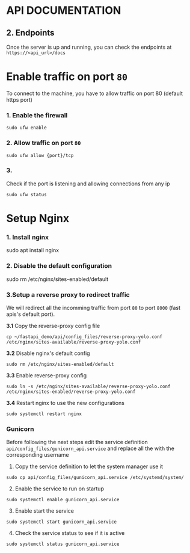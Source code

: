 # API DOCUMENTATION

## 2. Endpoints
Once the server is up and running, you can check the endpoints at `https://<api_url>/docs`


# Enable traffic on port `80`
To connect to the machine, you have to allow traffic on port 80 (default https port)

### 1. Enable the firewall
`sudo ufw enable`

### 2. Allow traffic on port `80`
`sudo ufw allow {port}/tcp`

### 3. 
Check if the port is listening and allowing connections from any ip

`sudo ufw status`


# Setup Nginx 

### 1. Install nginx
sudo apt install nginx

### 2. Disable the default configuration
sudo rm /etc/nginx/sites-enabled/default

### 3.Setup a reverse proxy to redirect traffic
We will redirect all the incomming traffic from port `80` to port `8000` (fast apis's default port).

**3.1** Copy the reverse-proxy config file

`cp ~/fastapi_demo/api/config_files/reverse-proxy-yolo.conf /etc/nginx/sites-available/reverse-proxy-yolo.conf`

**3.2** Disable nginx's default config

`sudo rm /etc/nginx/sites-enabled/default`


**3.3** Enable reverse-proxy config

`sudo ln -s /etc/nginx/sites-available/reverse-proxy-yolo.conf /etc/nginx/sites-enabled/reverse-proxy-yolo.conf`

**3.4** Restart nginx to use the new configurations

`sudo systemctl restart nginx`


### Gunicorn

Before following the next steps edit the service definition `api/config_files/gunicorn_api.service` and replace all the <usernmae> with the corresponding username

1. Copy the service definition to let the system manager use it

`sudo cp api/config_files/gunicorn_api.service /etc/systemd/system/`

2. Enable the service to run on startup

`sudo systemctl enable gunicorn_api.service`

3. Enable start the service

`sudo systemctl start gunicorn_api.service`


4. Check the service status to see if it is active

`sudo systemctl status gunicorn_api.service`
